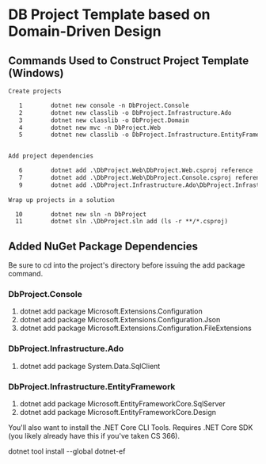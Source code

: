 # DB Project Template based on Domain-Driven Design

## Commands Used to Construct Project Template (Windows)

```txt
Create projects

   1        dotnet new console -n DbProject.Console
   2        dotnet new classlib -o DbProject.Infrastructure.Ado
   3        dotnet new classlib -o DbProject.Domain
   4        dotnet new mvc -n DbProject.Web
   5        dotnet new classlib -o DbProject.Infrastructure.EntityFramework


Add project dependencies

   6        dotnet add .\DbProject.Web\DbProject.Web.csproj reference .\DbProject.Domain\DbProject.Domain.csproj .\DbProject.Infrastructure.Ado\DbProject.Infrastructure.Ado.csproj .\DbProject.Infrastructure.EntityFramework\DbProject.Infrastructure.EntityFramework.csproj
   7        dotnet add .\DbProject.Web\DbProject.Console.csproj reference .\DbProject.Domain\DbProject.Domain.csproj .\DbProject.Infrastructure.Ado\DbProject.Infrastructure.Ado.csproj .\DbProject.Infrastructure.EntityFramework\DbProject.Infrastructure.EntityFramework.csproj 
   9        dotnet add .\DbProject.Infrastructure.Ado\DbProject.Infrastructure.Ado.csproj reference .\DbProject.Domain\DbProject.Domain.csproj   7        dotnet add .\DbProject.Infrastructure.EntityFramework\DbProject.Infrastructure.EntityFramework.csproj reference .\DbProject.Domain\DbProject.Domain.csproj   
 
Wrap up projects in a solution

  10        dotnet new sln -n DbProject
  11        dotnet sln .\DbProject.sln add (ls -r **/*.csproj)
  ```

## Added NuGet Package Dependencies
Be sure to cd into the project's directory before issuing the add package command.

### DbProject.Console

1. dotnet add package Microsoft.Extensions.Configuration
2. dotnet add package Microsoft.Extensions.Configuration.Json
3. dotnet add package Microsoft.Extensions.Configuration.FileExtensions

### DbProject.Infrastructure.Ado

1. dotnet add package System.Data.SqlClient

### DbProject.Infrastructure.EntityFramework

1. dotnet add package Microsoft.EntityFrameworkCore.SqlServer
2. dotnet add package Microsoft.EntityFrameworkCore.Design

You'll also want to install the .NET Core CLI Tools. Requires .NET Core SDK (you likely already have this if you've taken CS 366).

dotnet tool install --global dotnet-ef


